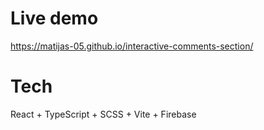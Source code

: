 # Live demo
https://matijas-05.github.io/interactive-comments-section/

# Tech
React + TypeScript + SCSS + Vite + Firebase
